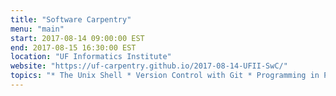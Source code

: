 ```yaml
---
title: "Software Carpentry"
menu: "main"
start: 2017-08-14 09:00:00 EST
end: 2017-08-15 16:30:00 EST
location: "UF Informatics Institute"
website: "https://uf-carpentry.github.io/2017-08-14-UFII-SwC/"
topics: "* The Unix Shell * Version Control with Git * Programming in Python * Managing Data with SQL"
---
```

